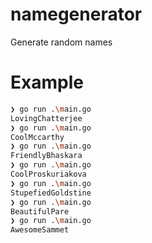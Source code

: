 # namegenerator

Generate random names

# Example

```sh
❯ go run .\main.go
LovingChatterjee
❯ go run .\main.go
CoolMccarthy
❯ go run .\main.go
FriendlyBhaskara
❯ go run .\main.go
CoolProskuriakova
❯ go run .\main.go
StupefiedGoldstine
❯ go run .\main.go
BeautifulPare
❯ go run .\main.go
AwesomeSammet
```

